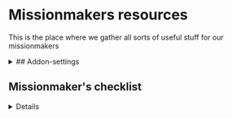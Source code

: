 # Missionmakers resources

This is the place where we gather all sorts of useful stuff for our missionmakers

<details>
  
  <summary>## Addon-settings</summary>
  
### Settings hierarchy
In multiplayer, add-on settings are three-tiered :
- client settings affect only the local machine. They are set by each connected player for their own computer.
- mission settings affect all connected players. They are set by the missionmaker, and can overwrite client settings <b>if explicitly specified</b>.
- server settings affect all connected players. They are set by the server admin, and can overwrite mission settings as well as client settings <b>if explicitly specified</b>.
 
### Default settings
[This file](mission.txt) contains the current mission add-on settings for missionmakers to import into their own scenarios.<br>
[This file](server.txt) contains the current server add-on settings (for reference).
  
</details>

## Missionmaker's checklist

<details>

This is not a step-by-step guide to making a good mission, more like guidelines to avoid a catastrophe ;).

### General advice

  - check your mods are up to date
- make sure you're using the correct modlist (ie remove whatever additional mods you may be using client-side)
- if you are making a long mission (several main objectives), do a multiplayer test every time you complete a major section, on a dedicated server if available, local host otherwise
- if you don’t have direct access to the server ask either Winters, Compton, Ollo, Wonko or Miller
- we don’t want a server test to be run at 5 PM day of, always try and get a server test done as far in advance as you practically can (two days is a good compromise)
- have you set a particular time for your mission to start in game ?
  
### In-game

- load in the add-on on settings
- if you wish an add-on setting to be changed, bring it up to your CO
- under "Attributes > Settings > General > Misc", tick “Binarise the scenario file & editable objects (zeus)"
- under "Attributes > Settings > General > Multiplayer > Lobby", untick "Enable AI"
- under "Attributes > Settings > General > Multiplayer > Respawn" select "Respawn on custom position" then select "Select respawn position" then set the respawn delay to 5 seconds
  
</details>

